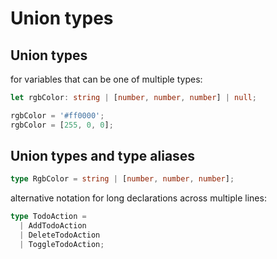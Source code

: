 # Union types

## Union types

for variables that can be one of multiple types:

```ts
let rgbColor: string | [number, number, number] | null;

rgbColor = '#ff0000';
rgbColor = [255, 0, 0];
```

## Union types and type aliases

```ts
type RgbColor = string | [number, number, number];
```

alternative notation for long declarations across multiple lines:

```ts
type TodoAction =
  | AddTodoAction
  | DeleteTodoAction
  | ToggleTodoAction;
```

